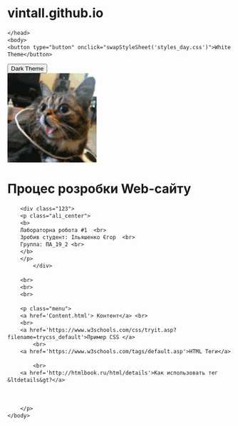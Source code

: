 # vintall.github.io
<html>
	<head>
		<title>
			Main
		</title>
		<link id="pagestyle" rel="stylesheet" type="text/css" href="styles_day.css" media="screen"/>
		 <script src="JS_Code.js"></script>
		
	</head>
	<body>
	<button type="button" onclick="swapStyleSheet('styles_day.css')">White Theme</button>
<button type="button" onclick="swapStyleSheet('styles_night.css')">Dark Theme</button>
</br>
<img id="amogus" onmouseenter="amogusEnter()" onmouseleave="amogusLeave()" src="a_77e0e6bd8b1ae8eb3b72efa205eb06a1.gif" width="200" height="200">
		<script src="JS_Code.js"></script>
		<h1 class="ali_center">Процес розробки Web-сайту</h1>
		
		<div class="123">
		<p class="ali_center">
		<b>
		Лабораторна робота #1  <br>
		Зробив студент: Ільяшенко Єгор  <br>
		Группа: ПА_19_2 <br>
		</b>
		</p>
			</div>

		<br>
		<br>
		<br>
		
		<p class="menu">
		<a href='Сontent.html'> Контент</a> <br>
		<br>
		<a href='https://www.w3schools.com/css/tryit.asp?filename=trycss_default'>Пример CSS </a>
			<br>
		<a href='https://www.w3schools.com/tags/default.asp'>HTML Теги</a>
		
			<br>
		<a href='http://htmlbook.ru/html/details'>Как использовать тег &ltdetails&gt?</a>
		
			
		
		</p>
	</body>
</html>
